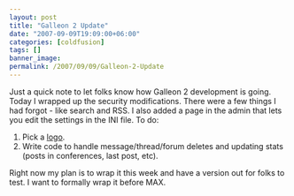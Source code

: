 ```yaml
---
layout: post
title: "Galleon 2 Update"
date: "2007-09-09T19:09:00+06:00"
categories: [coldfusion]
tags: []
banner_image: 
permalink: /2007/09/09/Galleon-2-Update
---
```


Just a quick note to let folks know how Galleon 2 development is going. Today I wrapped up the security modifications. There were a few things I had forgot - like search and RSS. I also added a page in the admin that lets you edit the settings in the INI file. To do:

<ol>
<li> Pick a <a href="http://www.raymondcamden.com/index.cfm/2007/8/24/Calling-wanttobe-artists--Galleon-Logo">logo</a>.
<li> Write code to handle message/thread/forum deletes and updating stats (posts in conferences, last post, etc).
</ol>

Right now my plan is to wrap it this week and have a version out for folks to test. I want to formally wrap it before MAX.